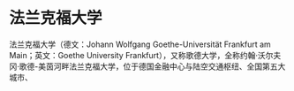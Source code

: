 # 法兰克福大学

法兰克福大学（德文：Johann Wolfgang Goethe-Universität Frankfurt am Main；英文：Goethe University Frankfurt），又称歌德大学，全称约翰·沃尔夫冈·歌德-美茵河畔法兰克福大学，位于德国金融中心与陆空交通枢纽、全国第五大城市、
